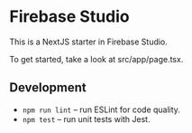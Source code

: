 # Firebase Studio

This is a NextJS starter in Firebase Studio.

To get started, take a look at src/app/page.tsx.

## Development

- `npm run lint` – run ESLint for code quality.
- `npm test` – run unit tests with Jest.
